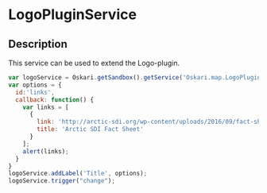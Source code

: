 # LogoPluginService

## Description
This service can be used to extend the Logo-plugin.

```javascript
var logoService = Oskari.getSandbox().getService('Oskari.map.LogoPluginService');
var options = {
  id:'links',
  callback: function() {
    var links = [
      {
        link: 'http://arctic-sdi.org/wp-content/uploads/2016/09/fact-sheet-copy-Sept-2016.pdf',
        title: 'Arctic SDI Fact Sheet'
      }
    ];
    alert(links);
  }
}
logoService.addLabel('Title', options);
logoService.trigger("change");
```
